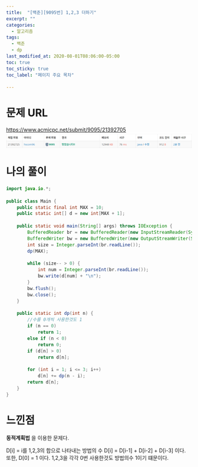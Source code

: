 ```yaml
---
title:  "[백준][9095번] 1,2,3 더하기"
excerpt: ""
categories:
  - 알고리즘
tags:
  - 백준
  - dp
last_modified_at: 2020-08-01T08:06:00-05:00
toc: true
toc_sticky: true
toc_label: "페이지 주요 목차"

---
```

# 문제 URL
https://www.acmicpc.net/submit/9095/21392705
![boj9096](/images/2020/08/boj9096.png)

# 나의 풀이
```java
import java.io.*;

public class Main {
    public static final int MAX = 10;
    public static int[] d = new int[MAX + 1];

    public static void main(String[] args) throws IOException {
        BufferedReader br = new BufferedReader(new InputStreamReader(System.in));
        BufferedWriter bw = new BufferedWriter(new OutputStreamWriter(System.out));
        int size = Integer.parseInt(br.readLine());
        dp(MAX);

        while (size-- > 0) {
            int num = Integer.parseInt(br.readLine());
            bw.write(d[num] + "\n");
        }
        bw.flush();
        bw.close();
    }

    public static int dp(int n) {
        //수를 0개씩 사용한것도 1
        if (n == 0)
            return 1;
        else if (n < 0)
            return 0;
        if (d[n] > 0)
            return d[n];

        for (int i = 1; i <= 3; i++)
            d[n] += dp(n - i);
        return d[n];
    }
}

```

# 느낀점
__동적계획법__ 을 이용한 문제다.

D[i] = i를 1,2,3의 합으로 나타내는 방법의 수
D[i] = D[i-1] + D[i-2] + D[i-3] 이다.
또한, D[0] = 1 이다.
1,2,3을 각각 0번 사용한것도 방법의수 1이기 떄문이다.
